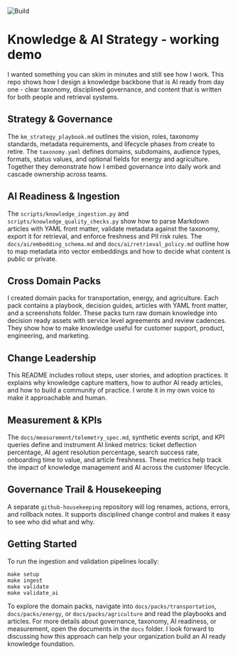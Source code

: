 ![Build](https://github.com/najsefoster1/knowledge-ai-strategy-python-project/actions/workflows/ci.yml/badge.svg)

# Knowledge & AI Strategy - working demo

I wanted something you can skim in minutes and still see how I work. This repo shows how I design a knowledge backbone that is AI ready from day one - clear taxonomy, disciplined governance, and content that is written for both people and retrieval systems.

## Strategy & Governance

The `km_strategy_playbook.md` outlines the vision, roles, taxonomy standards, metadata requirements, and lifecycle phases from create to retire. The `taxonomy.yaml` defines domains, subdomains, audience types, formats, status values, and optional fields for energy and agriculture. Together they demonstrate how I embed governance into daily work and cascade ownership across teams.

## AI Readiness & Ingestion

The `scripts/knowledge_ingestion.py` and `scripts/knowledge_quality_checks.py` show how to parse Markdown articles with YAML front matter, validate metadata against the taxonomy, export it for retrieval, and enforce freshness and PII risk rules. The `docs/ai/embedding_schema.md` and `docs/ai/retrieval_policy.md` outline how to map metadata into vector embeddings and how to decide what content is public or private.

## Cross Domain Packs

I created domain packs for transportation, energy, and agriculture. Each pack contains a playbook, decision guides, articles with YAML front matter, and a screenshots folder. These packs turn raw domain knowledge into decision ready assets with service level agreements and review cadences. They show how to make knowledge useful for customer support, product, engineering, and marketing.

## Change Leadership

This README includes rollout steps, user stories, and adoption practices. It explains why knowledge capture matters, how to author AI ready articles, and how to build a community of practice. I wrote it in my own voice to make it approachable and human.

## Measurement & KPIs

The `docs/measurement/telemetry_spec.md`, synthetic events script, and KPI queries define and instrument AI linked metrics: ticket deflection percentage, AI agent resolution percentage, search success rate, onboarding time to value, and article freshness. These metrics help track the impact of knowledge management and AI across the customer lifecycle.

## Governance Trail & Housekeeping

A separate `github-housekeeping` repository will log renames, actions, errors, and rollback notes. It supports disciplined change control and makes it easy to see who did what and why.

## Getting Started

To run the ingestion and validation pipelines locally:

```
make setup
make ingest
make validate
make validate_ai
```

To explore the domain packs, navigate into `docs/packs/transportation`, `docs/packs/energy`, or `docs/packs/agriculture` and read the playbooks and articles. For more details about governance, taxonomy, AI readiness, or measurement, open the documents in the `docs` folder. I look forward to discussing how this approach can help your organization build an AI ready knowledge foundation.
